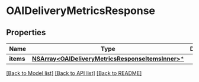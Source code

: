 # OAIDeliveryMetricsResponse

## Properties
Name | Type | Description | Notes
------------ | ------------- | ------------- | -------------
**items** | [**NSArray&lt;OAIDeliveryMetricsResponseItemsInner&gt;***](OAIDeliveryMetricsResponseItemsInner.md) |  | [optional] 

[[Back to Model list]](../README.md#documentation-for-models) [[Back to API list]](../README.md#documentation-for-api-endpoints) [[Back to README]](../README.md)



